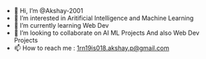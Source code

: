 - 👋 Hi, I’m @Akshay-2001
- 👀 I’m interested in Aritificial Intelligence and Machine Learning
- 🌱 I’m currently learning Web Dev
- 💞️ I’m looking to collaborate on AI ML Projects And also Web Dev Projects
- 📫 How to reach me : 1rn19is018.akshay.p@gmail.com

<!---
Akshay-2001/Akshay-2001 is a ✨ special ✨ repository because its `README.md` (this file) appears on your GitHub profile.
You can click the Preview link to take a look at your changes.
--->
